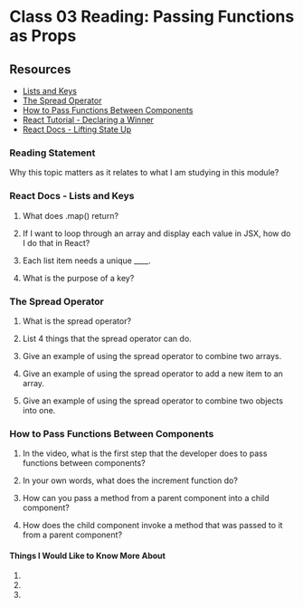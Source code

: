 # Class 03 Reading: Passing Functions as Props

## Resources

* [Lists and Keys](https://reactjs.org/docs/lists-and-keys.html)
* [The Spread Operator](https://medium.com/coding-at-dawn/how-to-use-the-spread-operator-in-javascript-b9e4a8b06fab)
* [How to Pass Functions Between Components](https://www.youtube.com/watch?v=c05OL7XbwXU)
* [React Tutorial - Declaring a Winner](https://reactjs.org/tutorial/tutorial.html)
* [React Docs - Lifting State Up](https://reactjs.org/docs/lifting-state-up.html)

### Reading Statement

Why this topic matters as it relates to what I am studying in this module?

### React Docs - Lists and Keys

1. What does .map() return?

2. If I want to loop through an array and display each value in JSX, how do I do that in React?

3. Each list item needs a unique ____.

4. What is the purpose of a key?

### The Spread Operator

1. What is the spread operator?

2. List 4 things that the spread operator can do.

3. Give an example of using the spread operator to combine two arrays.

4. Give an example of using the spread operator to add a new item to an array.

5. Give an example of using the spread operator to combine two objects into one.

### How to Pass Functions Between Components

1. In the video, what is the first step that the developer does to pass functions between components?

2. In your own words, what does the increment function do?

3. How can you pass a method from a parent component into a child component?

4. How does the child component invoke a method that was passed to it from a parent component?

#### Things I Would Like to Know More About

1. 
2. 
3. 
